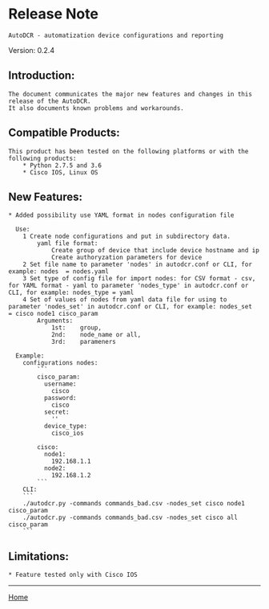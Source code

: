 # Release Note

	AutoDCR - automatization device configurations and reporting

Version: 0.2.4

## Introduction:

	The document communicates the major new features and changes in this release of the AutoDCR. 
	It also documents known problems and workarounds.

## Compatible Products:

	This product has been tested on the following platforms or with the following products:
		* Python 2.7.5 and 3.6
		* Cisco IOS, Linux OS

## New Features:

	* Added possibility use YAML format in nodes configuration file
	  
	  Use:
		1 Create node configurations and put in subdirectory data. 
			yaml file format:
				Create group of device that include device hostname and ip
				Create authoryzation parameters for device
		2 Set file name to parameter 'nodes' in autodcr.conf or CLI, for example: nodes  = nodes.yaml
		3 Set type of config file for import nodes: for CSV format - csv, for YAML format - yaml to parameter 'nodes_type' in autodcr.conf or CLI, for example: nodes_type = yaml
		4 Set of values of nodes from yaml data file for using to parameter 'nodes_set' in autodcr.conf or CLI, for example: nodes_set  = cisco node1 cisco_param 
			Arguments: 
				1st:  	group, 
				2nd: 	node_name or all, 
				3rd: 	parameners

	  Example:
		configurations nodes:
			```
			cisco_param:
			  username:
				cisco
			  password:
				cisco
			  secret:
				''
			  device_type:
				cisco_ios

			cisco:
			  node1:
				192.168.1.1
			  node2:
				192.168.1.2
			```
		CLI:
		```
		./autodcr.py -commands commands_bad.csv -nodes_set cisco node1 cisco_param
		./autodcr.py -commands commands_bad.csv -nodes_set cisco all cisco_param
		```

## Limitations:
	
	* Feature tested only with Cisco IOS
	
----

[Home](../README.md)